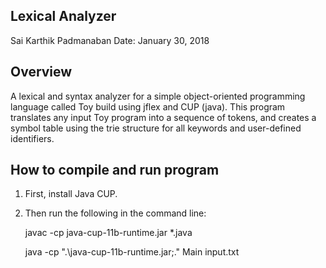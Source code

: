 Lexical Analyzer
----
Sai Karthik Padmanaban
Date: January 30, 2018

Overview
----
A lexical and syntax analyzer for a simple object-oriented programming language called Toy build using jflex and CUP (java). This program translates any input Toy program into a sequence of tokens, and creates a symbol table using the trie structure for all keywords and user-defined identifiers.

How to compile and run program
----
1. First, install Java CUP.
2. Then run the following in the command line:
	
	javac -cp java-cup-11b-runtime.jar *.java

	java -cp ".\java-cup-11b-runtime.jar;.\" Main input.txt